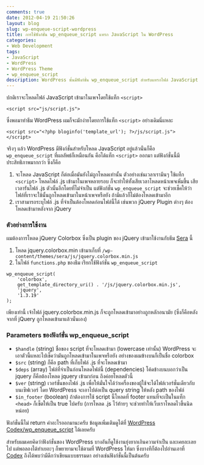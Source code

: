 ```yaml
---
comments: true
date: 2012-04-19 21:50:26
layout: blog
slug: wp-enqueue-script-wordpress
title: การใช้ฟังก์ชั่น wp_enqueue_script แทรก JavaScript ใน WordPress
categories:
- Web Development
tags:
- JavaScript
- WordPress
- WordPress Theme
- wp_enqueue_script
description: WordPress นั้นมีฟังก์ชั่น wp_enqueue_script สำหรับแทรกไฟล์ JavaScript ใน theme อย่างถูกหลักอนามัย ดีกว่าการใช้แท็ก script ธรรมดาอยู่นะ
---
```


ปกติเราจะโหลดไฟล์ JavaScript เข้ามาในเพจโดยใช้แท็ก `<script>`


<pre><code class="language-markup">&lt;script src="js/script.js"&gt;</script></code></pre>


ซึ่งพอมาทำธีม WordPress ผมก็จะมักง่ายโดยการใช้แท็ก `<script>` อย่างเดิมนี่แหละ


<pre><code class="language-markup">&lt;script src="&lt;?php bloginfo('template_url'); ?&gt;/js/script.js"&gt;&lt;/script&gt;</code></pre>


จริงๆ แล้ว WordPress มีฟังก์ชั่นสำหรับโหลด JavaScript อยู่แล้วนั่นก็คือ `wp_enqueue_script` ที่ผลลัพธ์ก็เหมือนกัน คือได้แท็ก `<script>` ออกมา แต่ฟังก์ชั่นนี้มีประสิทธิภาพมากกว่า ซึ่งก็คือ


1. จะโหลด JavaScript ก็ต่อเมื่อมันยังไม่ถูกโหลดเท่านั้น ตัวอย่างเช่นเวลาเรามึนๆ ใช้แท็ก `<script>` โหลดไฟล์ .js เข้ามาในเพจหลายรอบ ก็จะทำให้ทั้งเสียเวลาโหลดหน้าเพจเพิ่มขึ้น เสียเวลารันไฟล์ .js ตัวนั้นอีกโดยที่ไม่จำเป็น แต่ฟังก์ชั่น `wp_enqueue_script` จะช่วยเช็คให้ว่าไฟล์ที่เราจะใช้นั้นถูกโหลดเข้ามาในหน้าเพจหรือยัง ถ้ามีแล้วก็ไม่ต้องโหลดเข้ามาอีก
2. เราสามารถระบุไฟล์ .js ที่จำเป็นต้องโหลดก่อนไฟล์นี้ได้ เช่นพวก jQuery Plugin ต่างๆ ต้องโหลดเข้ามาหลังจาก jQuery


### ตัวอย่างการใช้งาน


ผมต้องการโหลด jQuery Colorbox ซึ่งเป็น plugin ของ jQuery เข้ามาใช้งานกับธีม [Sera](https://github.com/armno/Sera-WordPress-Theme) นี้


1. โหลด jquery.colorbox.min เข้ามาเก็บที่ `/wp-content/themes/sera/js/jquery.colorbox.min.js`
2. ในไฟล์ `functions.php` ของธีม เรียกใช้ฟังก์ชั่น `wp_enqueue_script`

<pre><code class="language-clike">wp_enqueue_script(
    'colorbox',
    get_template_directory_uri() . '/js/jquery.colorbox.min.js',
    'jquery',
    '1.3.19'
);
</code></pre>

เพียงเท่านี้ เจ้าไฟล์ jquery.colorbox.min.js ก็จะถูกโหลดเข้ามาอย่างถูกหลักอนามัย (ซึ่งก็คือหลังจากที่ jQuery ถูกโหลดเข้ามาแล้วนั่นเอง)


### Parameters ของฟังก์ชั่น wp_enqueue_script

* `$handle` (string) ชื่อของ script ที่จะโหลดเข้ามา (lowercase เท่านั้น) WordPress จะเอาตัวนี้แหละไปเช็คว่ามันถูกโหลดเข้ามาในเพจหรือยัง อย่างของผมข้างบนก็เป็นชื่อ colorbox
* `$src` (string) ก็คือ path ที่เก็บไฟล์ .js ที่จะโหลดเข้ามา
* `$deps` (array) ไฟล์ที่จำเป็นก่อนโหลดไฟล์นี้ (dependencies) โค้ดข้างบนบอกว่าเป็น jquery ก็คือต้องโหลด jquery เข้ามาก่อน ถึงค่อยโหลดตัวนี้
* `$ver` (string) เวอร์ชั่นของไฟล์ .js เพื่อให้มั่นใจได้ว่าเครื่องของผู้ใช้จะได้ไฟล์เวอร์ชั่นเดียวกับบนเซิฟเวอร์ โดย WordPress จะเอาไปต่อเป็น query string ให้หลัง path ของไฟล์
* `$in_footer` (boolean) ถ้าต้องการใช้ script นี้โหลดที่ footer แทนที่จะเป็นในแท็ก `<head>` ก็เซ็ตให้เป็น true ไปครับ (การโหลด .js ไว้ท้ายๆ จะช่วยทำให้เว็บเราโหลดไวขึ้นนิดหน่อย)


ฟังก์ชั่นนี้ไม่ return ค่าอะไรออกมานะครับ ข้อมูลเพิ่มเติมดูได้ที่ [WordPress Codex/wp_enqueue_script](http://codex.wordpress.org/Function_Reference/wp_enqueue_script) ได้เลยครับ


สำหรับผมเคยคิดว่าฟังก์ชั่นของ WordPress บางอันก็ดูใช้งานยุ่งยากเกินความจำเป็น และเคยละเลยไป แต่พอลองได้ทำเยอะๆ ก็พยายามจะใช้ตามที่ WordPress ให้มา ซึ่งบางทีก็ต้องไปอ่านเอาที่ [Codex](http://codex.wordpress.org/) ถึงได้พบว่ามีดีกว่าเขียนแบบธรรมดา อย่างเช่นฟังก์ชั่นนี้เป็นต้นครับ
